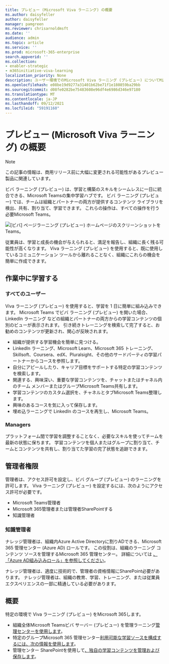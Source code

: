 ```yaml
---
title: プレビュー (Microsoft Viva ラーニング) の概要
ms.author: daisyfeller
author: daisyfeller
manager: pamgreen
ms.reviewer: chrisarnoldmsft
ms.date: ''
audience: admin
ms.topic: article
ms.service: ''
ms.prod: microsoft-365-enterprise
search.appverid: ''
ms.collection:
- enabler-strategic
- m365initiative-viva-learning
localization_priority: None
description: ユーザー環境でのMicrosoft Viva ラーニング (プレビュー) についてMicrosoft 365します。
ms.openlocfilehash: e08be19d9277a31401b62be71f1e180859ba29bb
ms.sourcegitcommit: d08fe0282be75483608e96df4e6986d346e97180
ms.translationtype: MT
ms.contentlocale: ja-JP
ms.lasthandoff: 09/12/2021
ms.locfileid: "59191160"
---
```

# <a name="overview-of-microsoft-viva-learning-preview"></a>プレビュー (Microsoft Viva ラーニング) の概要 

> [!NOTE]
> この記事の情報は、商用リリース前に大幅に変更される可能性があるプレビュー製品に関連しています。 

ビバ ラーニング (プレビュー) は、学習と構築のスキルをシームレスに一日に統合できる、Microsoft Teamsの集中学習ハブです。 ビバ ラーニング (プレビュー) では、チームは組織とパートナーの両方が提供するコンテンツ ライブラリを検出、共有、割り当て、学習できます。 これらの操作は、すべての操作を行う必要Microsoft Teams。

   ![[ビバ] ページラーニング (プレビュー) ホームページのスクリーンショットをTeams。](../media/learning/learning-home-teams.png)
 
従業員は、学習と成長の機会が与えられると、満足を報告し、組織に長く残る可能性が高くなります。 Viva ラーニング (プレビュー) を使用すると、既に使用しているコミュニケーション ツールから離れることなく、組織にこれらの機会を簡単に作成できます。

## <a name="learn-while-working"></a>作業中に学習する

### <a name="everyone"></a>すべてのユーザー

Viva ラーニング (プレビュー) を使用すると、学習を 1 日に簡単に組み込みできます。 Microsoft Teams でビバ ラーニング (プレビュー) を開いた場合、LinkedIn ラーニング などの組織とパートナーの両方からの学習コンテンツの個別のビューが表示されます。 引き続きトレーニングを検索して完了すると、お勧めのコンテンツが更新され、関心が反映されます。

- 組織が提供する学習機会を簡単に見つける。
- LinkedIn ラーニング、Microsoft Learn、Microsoft 365 トレーニング、Skillsoft、Coursera、edX、Pluralsight、その他のサードパーティの学習パートナーからコースを参照します。
- 自分にアピールしたり、キャリア目標をサポートする特定の学習コンテンツを検索します。
- 関連する、興味深い、重要な学習コンテンツを、チャットまたはチャネル内のチーム メンバーまたはグループMicrosoft Teams共有します。
- 学習コンテンツのカスタム選択を、チャネルとタブMicrosoft Teams整理します。
- 興味のあるコースを気に入って保存します。
- 埋め込ラーニングで LinkedIn のコースを再生し、Microsoft Teams。

### <a name="managers"></a>Managers

プラットフォーム間で学習を調整することなく、必要なスキルを使ってチームを最新の状態に保ちます。 学習コンテンツを個人またはグループに割り当て、チームとコンテンツを共有し、割り当てた学習の完了状態を追跡できます。

## <a name="admin-roles"></a>管理者権限

管理者は、アクセス許可を設定し、ビバ グループ (プレビュー) のラーニングを許可します。 Viva ラーニング (プレビュー) を設定するには、次のようにアクセス許可が必要です。

- Microsoft Teams管理者
- Microsoft 365管理者または管理者SharePointする
- 知識管理者

### <a name="knowledge-admin"></a>知識管理者

ナレッジ管理者は、組織内Azure Active Directoryに割りADできる、Microsoft 365 管理センター (Azure AD) ロールです。 この役割は、組織のラーニング コンテンツ ソースを管理するMicrosoft 365 管理センター。 詳細については [、「Azure AD組み込みロール」を参照してください](/azure/active-directory/roles/permissions-reference#knowledge-administrator)。

ナレッジ管理者は、適度に技術的で、管理者の資格情報にSharePoint必要があります。 ナレッジ管理者は、組織の教育、学習、トレーニング、または従業員エクスペリエンスの一部に精通している必要があります。

## <a name="get-started"></a>概要

特定の環境で Viva ラーニング (プレビュー) をMicrosoft 365します。

- 組織全体Microsoft Teamsビバ サーバー (プレビュー) を管理ラーニング[管理センターを使用します](set-up-teams-admin-center.md)。
- 特定のグループMicrosoft 365 管理センター[利用可能な学習ソースを構成するには、次の情報を使用します](content-sources-365-admin-center.md)。
- 管理センター SharePointを使用して[、独自の学習コンテンツを管理および保存します](configure-sharepoint-content-source.md)。




